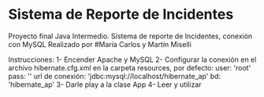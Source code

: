 # Sistema de Reporte de Incidentes
Proyecto final Java Intermedio. Sistema de reporte de Incidentes, conexión con MySQL
Realizado por 
#María Carlos y Martín Miselli

Instrucciones:
1- Encender Apache y MySQL
2- Configurar la conexión en el archivo hibernate.cfg.xml en la carpeta resources, por defecto:
user: 'root'
pass: ''
url de conexión: 'jdbc:mysql://localhost/hibernate_ap'
bd: 'hibernate_ap'
3- Darle play a la clase App
4- Leer y utilizar
